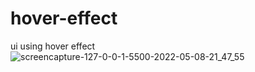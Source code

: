 # hover-effect
ui using hover effect
![screencapture-127-0-0-1-5500-2022-05-08-21_47_55](https://user-images.githubusercontent.com/94356975/167305491-14092551-0870-41fb-9216-2ad50f1567bb.png)

